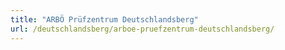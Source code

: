 ```yaml
---
title: "ARBÖ Prüfzentrum Deutschlandsberg"
url: /deutschlandsberg/arboe-pruefzentrum-deutschlandsberg/
---
```

